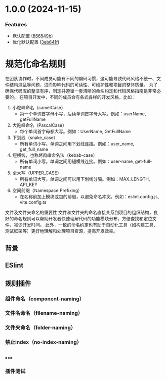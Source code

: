 # 1.0.0 (2024-11-15)


### Features

* 默认配置 ([866549b](https://github.com/c-eqian/eslint-config/commit/866549b19cd77d660000e493ae5fdfaf6aaace20))
* 优化默认配置 ([3eb641f](https://github.com/c-eqian/eslint-config/commit/3eb641f27d168b0dd73a9bb06e423ead0ffca95d))





# 规范化命名规则
在团队协作时，不同成员可能有不同的编码习惯，这可能导致代码风格不统一、文件结构混乱等问题，进而影响代码的可读性、可维护性和项目的整体质量。
为了确保代码库的整洁有序，制定并遵循一套清晰的命名约定和代码风格指南是非常必要的。
在项目开发中，不同的成员会有各式各样的开发风格，比如：
1. 小驼峰命名（camelCase）
   - 第一个单词首字母小写，后续单词首字母大写。例如：userName, getFullName
2. 大驼峰命名（PascalCase）
   - 每个单词首字母都大写。例如：UserName, GetFullName
3. 下划线（snake_case）
   - 所有单词小写，单词之间用下划线连接。例如：user_name, get_full_name
4. 短横线，也称烤肉串命名法（kebab-case）
   - 所有单词小写，单词之间用短横线连接。例如：user-name, get-full-name
5. 全大写（UPPER_CASE） 
   - 所有单词大写，单词之间可以用下划线分隔。例如：MAX_LENGTH, API_KEY
6. 空间前缀（Namespace Prefixing）
   - 在名称前加上模块或包的前缀，以避免命名冲突。例如：eslint.config.js, vite.config.ts

文件及文件夹命名的重要性
文件和文件夹的命名直接关系到项目的组织结构，良好的命名规则可以帮助开发者快速理解代码的功能模块分布，方便查找和定位文件，减少开发时间。
此外，一致的命名约定也有助于自动化工具（如构建工具、测试框架等）更好地理解和处理项目资源，提高开发效率。


## 背景

## ESlint



## 规则插件

### 组件命名（component-naming）

### 文件名命名（filename-naming）

### 文件夹命名（folder-naming）

### 禁止index（no-index-naming）

### 。。。

### 插件测试
